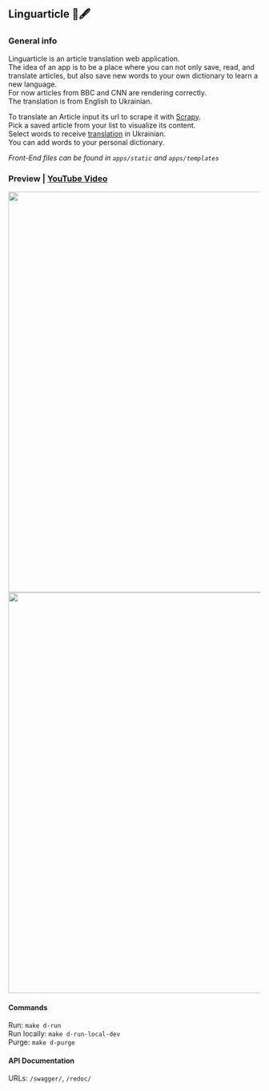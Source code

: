 ## Linguarticle 📰🖋

### General info

Linguarticle is an article translation web application.</br>
The idea of an app is to be a place where you can not only save, read, and translate articles, but also save new words to your own dictionary to learn a new language.<br/>
For now articles from BBC and CNN are rendering correctly.<br/>
The translation is from English to Ukrainian.<br/>

To translate an Article input its url to scrape it with <a href="https://scrapy.org/">Scrapy</a>.<br/>
Pick a saved article from your list to visualize its content.<br/>
Select words to receive <a href="https://github.com/prataffel/deep_translator">translation</a> in Ukrainian.<br/>
You can add words to your personal dictionary.</p>

*Front-End files can be found in `apps/static` and `apps/templates`*
### Preview | [YouTube Video](https://youtu.be/BUAlJ0DojiU)

<img src="https://i.imgur.com/QiJLvC8.png" width="800">
<img src="https://i.imgur.com/icHwjxt.png" width="800">
<h4>Commands</h4>
Run: <code>make d-run</code><br/>
Run locally: <code>make d-run-local-dev</code><br/>
Purge: <code>make d-purge</code><br/>

<h4>API Documentation</h4>
URLs: <code>/swagger/</code>, <code>/redoc/</code><br/>
